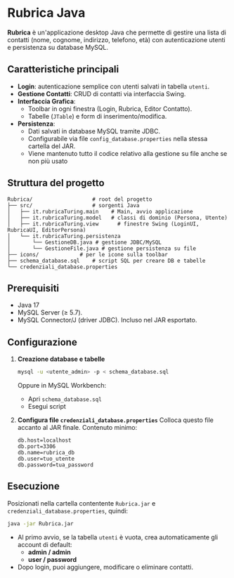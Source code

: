 # Rubrica Java

**Rubrica** è un'applicazione desktop Java che permette di gestire una lista di contatti (nome, cognome, indirizzo, telefono, età) con autenticazione utenti e persistenza su database MySQL.

## Caratteristiche principali

- **Login**: autenticazione semplice con utenti salvati in tabella `utenti`.
- **Gestione Contatti**: CRUD di contatti via interfaccia Swing.
- **Interfaccia Grafica**:
  - Toolbar in ogni finestra (Login, Rubrica, Editor Contatto).
  - Tabelle (`JTable`) e form di inserimento/modifica.
- **Persistenza**:
  - Dati salvati in database MySQL tramite JDBC.
  - Configurabile via file `config_database.properties` nella stessa cartella del JAR.
  - Viene mantenuto tutto il codice relativo alla gestione su file anche se non più usato

## Struttura del progetto

```
Rubrica/                   # root del progetto
├── src/                   # sorgenti Java
│   ├── it.rubricaTuring.main    # Main, avvio applicazione
│   ├── it.rubricaTuring.model   # classi di dominio (Persona, Utente)
│   ├── it.rubricaTuring.view      # finestre Swing (LoginUI, RubricaUI, EditorPersona)
│   └── it.rubricaTuring.persistenza
│       └── GestioneDB.java # gestione JDBC/MySQL
│       └── GestioneFile.java # gestione persistenza su file
├── icons/             # per le icone sulla toolbar
├── schema_database.sql    # script SQL per creare DB e tabelle
└── credenziali_database.properties
```

## Prerequisiti

- Java 17
- MySQL Server (≥ 5.7).
- MySQL Connector/J (driver JDBC). Incluso nel JAR esportato.

## Configurazione

1. **Creazione database e tabelle**
   ```bash
   mysql -u <utente_admin> -p < schema_database.sql
   ```
   Oppure in MySQL Workbench:
   - Apri `schema_database.sql`
   - Esegui script

2. **Configura file `credenziali_database.properties`**
   Colloca questo file accanto al JAR finale. Contenuto minimo:
   ```properties
   db.host=localhost
   db.port=3306
   db.name=rubrica_db
   db.user=tuo_utente
   db.password=tua_password
   ```

## Esecuzione

Posizionati nella cartella contentente `Rubrica.jar` e `credenziali_database.properties`, quindi:

```bash
java -jar Rubrica.jar
```

- Al primo avvio, se la tabella `utenti` è vuota, crea automaticamente gli account di default:
  - **admin / admin**
  - **user  / password**
- Dopo login, puoi aggiungere, modificare o eliminare contatti.
